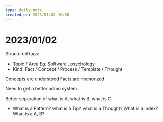```yaml
---
type: daily-note
created_on: 2023/01/02 16:58
---
```

    
# 2023/01/02

Structured tags:

* Topic / Area
    Eg. Software , psychology
* Kind:
    Fact / Concept / Process /  Template / Thought

Concepts are understood
Facts are memorized

Need to get a better admo system

Better separation of what is A, what is B, what is C.

* What is a Pattern? what is a Tip? what is a Thought? What is a Index? What is a A, B?
